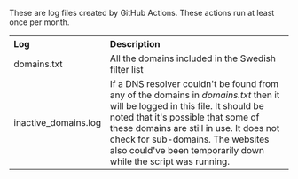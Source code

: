 These are log files created by GitHub Actions. These actions run at least once per month.

<table>
  <tr align="left">
    <th>Log</th>
    <th>Description</th>
  </tr>
  <tr>
    <td>domains.txt</td>
    <td>All the domains included in the Swedish filter list</td>
  </tr>
  <tr>
    <td>inactive_domains.log</td>
    <td>If a DNS resolver couldn't be found from any of the domains in <i>domains.txt</i> then it will be logged in this file. It should be noted that it's possible that some of these domains are still in use. It does not check for sub-domains. The websites also could've been temporarily down while the script was running.</td>
  </tr>
</table>

